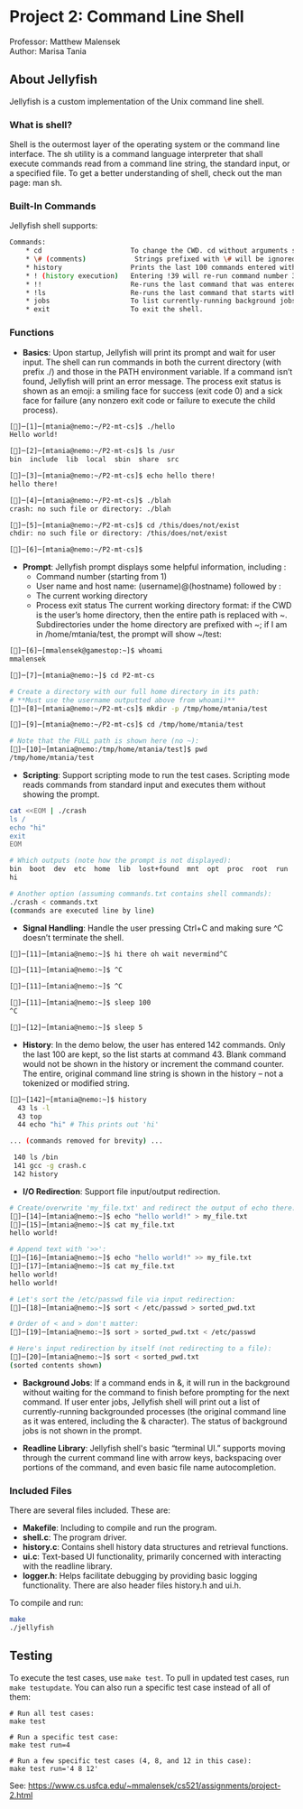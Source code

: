 # Project 2: Command Line Shell

Professor: Matthew Malensek\
Author: Marisa Tania  

## About Jellyfish
Jellyfish is a custom implementation of the Unix command line shell. 

### What is shell?
Shell is the outermost layer of the operating system or the command line interface. The sh utility is a command language  interpreter  that  shall  execute
commands  read  from  a  command  line string, the standard input, or a specified file. To get a better understanding of shell, check out the man page: man sh. 

### Built-In Commands
Jellyfish shell supports:
```bash
Commands:
    * cd                      To change the CWD. cd without arguments should return to the user’s home directory.
    * \# (comments)            Strings prefixed with \# will be ignored by the shell.
    * history                 Prints the last 100 commands entered with their command numbers.
    * ! (history execution)   Entering !39 will re-run command number 39.
    * !!                      Re-runs the last command that was entered. 
    * !ls                     Re-runs the last command that starts with ‘ls.’
    * jobs                    To list currently-running background jobs.
    * exit                    To exit the shell.
```

### Functions
- <b>Basics</b>: Upon startup, Jellyfish will print its prompt and wait for user input. The shell can run commands in both the current directory (with prefix ./) and those in the PATH environment variable. If a command isn’t found, Jellyfish will print an error message. The process exit status is shown as an emoji: a smiling face for success (exit code 0) and a sick face for failure (any nonzero exit code or failure to execute the child process).
```bash
[🙂]─[1]─[mtania@nemo:~/P2-mt-cs]$ ./hello
Hello world!

[🙂]─[2]─[mtania@nemo:~/P2-mt-cs]$ ls /usr
bin  include  lib  local  sbin  share  src

[🙂]─[3]─[mtania@nemo:~/P2-mt-cs]$ echo hello there!
hello there!

[🙂]─[4]─[mtania@nemo:~/P2-mt-cs]$ ./blah
crash: no such file or directory: ./blah

[🤮]─[5]─[mtania@nemo:~/P2-mt-cs]$ cd /this/does/not/exist
chdir: no such file or directory: /this/does/not/exist

[🤮]─[6]─[mtania@nemo:~/P2-mt-cs]$
```
- <b>Prompt</b>: Jellyfish prompt displays some helpful information, including :
   - Command number (starting from 1)
   - User name and host name: (username)@(hostname) followed by :
   - The current working directory
   - Process exit status
The current working directory format: if the CWD is the user’s home directory, then the entire path is replaced with ~. Subdirectories under the home directory are prefixed with ~; if I am in /home/mtania/test, the prompt will show ~/test:
```bash
[🙂]─[6]─[mmalensek@gamestop:~]$ whoami
mmalensek

[🙂]─[7]─[mtania@nemo:~]$ cd P2-mt-cs

# Create a directory with our full home directory in its path:
# **Must use the username outputted above from whoami)**
[🙂]─[8]─[mtania@nemo:~/P2-mt-cs]$ mkdir -p /tmp/home/mtania/test

[🙂]─[9]─[mtania@nemo:~/P2-mt-cs]$ cd /tmp/home/mtania/test

# Note that the FULL path is shown here (no ~):
[🙂]─[10]─[mtania@nemo:/tmp/home/mtania/test]$ pwd
/tmp/home/mtania/test
```
- <b>Scripting</b>: Support scripting mode to run the test cases. Scripting mode reads commands from standard input and executes them without showing the prompt.
```bash
cat <<EOM | ./crash
ls /
echo "hi"
exit
EOM

# Which outputs (note how the prompt is not displayed):
bin  boot  dev  etc  home  lib  lost+found  mnt  opt  proc  root  run  sbin  srv  sys  tmp  usr  var
hi

# Another option (assuming commands.txt contains shell commands):
./crash < commands.txt
(commands are executed line by line)
```
- <b>Signal Handling</b>: Handle the user pressing Ctrl+C and making sure ^C doesn’t terminate the shell. 
```bash
[🙂]─[11]─[mtania@nemo:~]$ hi there oh wait nevermind^C

[🙂]─[11]─[mtania@nemo:~]$ ^C

[🙂]─[11]─[mtania@nemo:~]$ ^C

[🙂]─[11]─[mtania@nemo:~]$ sleep 100
^C

[🤮]─[12]─[mtania@nemo:~]$ sleep 5
```
- <b>History</b>: In the demo below, the user has entered 142 commands. Only the last 100 are kept, so the list starts at command 43. Blank command would not be shown in the history or increment the command counter. The entire, original command line string is shown in the history – not a tokenized or modified string.
```bash
[🙂]─[142]─[mtania@nemo:~]$ history
  43 ls -l
  43 top
  44 echo "hi" # This prints out 'hi'

... (commands removed for brevity) ...

 140 ls /bin
 141 gcc -g crash.c
 142 history

```
- <b>I/O Redirection</b>: Support file input/output redirection.
```bash
# Create/overwrite 'my_file.txt' and redirect the output of echo there:
[🙂]─[14]─[mtania@nemo:~]$ echo "hello world!" > my_file.txt
[🙂]─[15]─[mtania@nemo:~]$ cat my_file.txt
hello world!

# Append text with '>>':
[🙂]─[16]─[mtania@nemo:~]$ echo "hello world!" >> my_file.txt
[🙂]─[17]─[mtania@nemo:~]$ cat my_file.txt
hello world!
hello world!

# Let's sort the /etc/passwd file via input redirection:
[🙂]─[18]─[mtania@nemo:~]$ sort < /etc/passwd > sorted_pwd.txt

# Order of < and > don't matter:
[🙂]─[19]─[mtania@nemo:~]$ sort > sorted_pwd.txt < /etc/passwd

# Here's input redirection by itself (not redirecting to a file):
[🙂]─[20]─[mtania@nemo:~]$ sort < sorted_pwd.txt
(sorted contents shown)
```
- <b>Background Jobs</b>: If a command ends in &, it will run in the background without waiting for the command to finish before prompting for the next command. If user enter jobs, Jellyfish shell will print out a list of currently-running backgrounded processes (the original command line as it was entered, including the & character). The status of background jobs is not shown in the prompt.

- <b>Readline Library</b>: Jellyfish shell's basic “terminal UI.” supports moving through the current command line with arrow keys, backspacing over portions of the command, and even basic file name autocompletion.

### Included Files
There are several files included. These are:
   - <b>Makefile</b>: Including to compile and run the program.
   - <b>shell.c</b>: The program driver.
   - <b>history.c</b>: Contains shell history data structures and retrieval functions.
   - <b>ui.c</b>: Text-based UI functionality, primarily concerned with interacting with the readline library.
   - <b>logger.h</b>: Helps facilitate debugging by providing basic logging functionality. 
There are also header files history.h and ui.h.


To compile and run:

```bash
make
./jellyfish
```

## Testing

To execute the test cases, use `make test`. To pull in updated test cases, run `make testupdate`. You can also run a specific test case instead of all of them:

```
# Run all test cases:
make test

# Run a specific test case:
make test run=4

# Run a few specific test cases (4, 8, and 12 in this case):
make test run='4 8 12'
```

See: https://www.cs.usfca.edu/~mmalensek/cs521/assignments/project-2.html

